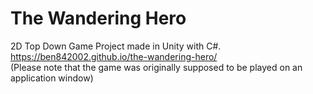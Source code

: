 # The Wandering Hero
2D Top Down Game Project made in Unity with C#.  
https://ben842002.github.io/the-wandering-hero/  
(Please note that the game was originally supposed to be played on an application window)

